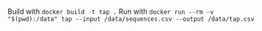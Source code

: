 Build with `docker build -t tap .`
Run with `docker run --rm -v "$(pwd):/data" tap --input /data/sequences.csv --output /data/tap.csv`
